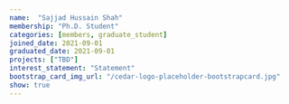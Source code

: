 ```yaml
---
name:  "Sajjad Hussain Shah"
membership: "Ph.D. Student"
categories: [members, graduate_student]
joined_date: 2021-09-01
graduated_date: 2021-09-01
projects: ["TBD"]
interest_statement: "Statement"
bootstrap_card_img_url: "/cedar-logo-placeholder-bootstrapcard.jpg"
show: true
---
```


